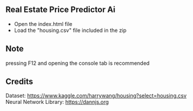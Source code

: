Real Estate Price Predictor Ai
-----------------

*  Open the index.html file
*  Load the "housing.csv" file included in the zip


Note
--------
pressing F12 and opening the console tab is recommended

Credits
----------
Dataset: https://www.kaggle.com/harrywang/housing?select=housing.csv <br />
Neural Network Library: https://dannjs.org
